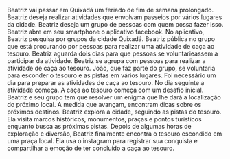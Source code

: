 Beatriz vai passar em Quixadá um feriado de fim de semana prolongado. Beatriz deseja realizar atividades que envolvam passeios por vários lugares da cidade. Beatriz deseja um grupo de pessoas com quem possa fazer isso. Beatriz abre em seu smartphone o aplicativo facebook. No aplicativo, Beatriz pesquisa por grupos da cidade Quixadá. Beatriz pública no grupo que está procurando por pessoas para realizar uma atividade de caça ao tesouro. Beatriz aguarda dois dias para que pessoas se voluntarieassem a participar da atividade. Beatriz se agrupa com pessoas para realizar a atividade de caça ao tesouro. João, que faz parte do grupo, se voluntaria para esconder o tesouro e as pistas em vários lugares. Foi necessário um dia para preparar as atividades de caça ao tesouro. No dia seguinte a atividade começa. A caça ao tesouro começa com um desafio inicial. Beatriz e seu grupo tem que resolver um enigma que lhe dará a localização do próximo local. A medida que avançam, encontram dicas sobre os próximos destinos. Beatriz explora a cidade, seguindo as pistas do tesouro. Ela visita marcos históricos, monumentos, praças e pontos turísticos enquanto busca as próximas pistas. Depois de algumas horas de exploração e diversão, Beatriz finalmente encontra o tesouro escondido em uma praça local. Ela usa o instagram para registrar sua conquista e compartilhar a emoção de ter concluído a caça ao tesouro. 